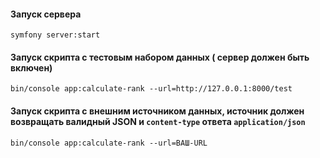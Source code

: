 ####  Запуск сервера
`symfony server:start`

#### Запуск скрипта c тестовым набором данных ( сервер должен быть включен)
`bin/console app:calculate-rank --url=http://127.0.0.1:8000/test`

#### Запуск скрипта c внешним источником данных, источник должен возвращать валидный JSON и `content-type` ответа `application/json`
`bin/console app:calculate-rank --url=ВАШ-URL`
